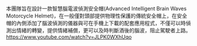本團隊旨在設計一款智慧腦電波偵測安全帽(Advanced Intelligent Brain Waves Motorcycle Helmet)，在一般僅對頭部提供物理性保護的傳統安全帽上，在安全帽的內側添加了腦波偵測的儀器與可在手機上下載的配套應用程式，不僅可以時偵測出情緒的轉變，提供情緒補償，更可以及時判斷酒後的腦波，阻止駕駛者上路。
https://www.youtube.com/watch?v=JLPK0WXhUqo
